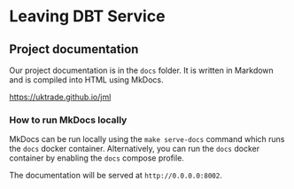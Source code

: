 # Leaving DBT Service

## Project documentation

Our project documentation is in the `docs` folder. It is written in Markdown and is compiled into HTML using MkDocs.

https://uktrade.github.io/jml

### How to run MkDocs locally

MkDocs can be run locally using the `make serve-docs` command which runs the `docs`
docker container. Alternatively, you can run the `docs` docker container by enabling the
`docs` compose profile.

The documentation will be served at `http://0.0.0.0:8002`.
